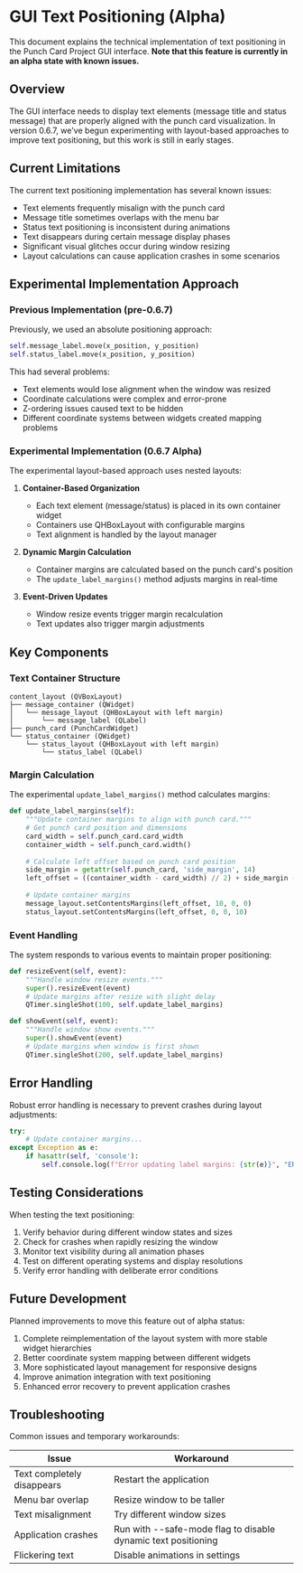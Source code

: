 # GUI Text Positioning (Alpha)

This document explains the technical implementation of text positioning in the Punch Card Project GUI interface. **Note that this feature is currently in an alpha state with known issues.**

## Overview

The GUI interface needs to display text elements (message title and status message) that are properly aligned with the punch card visualization. In version 0.6.7, we've begun experimenting with layout-based approaches to improve text positioning, but this work is still in early stages.

## Current Limitations

The current text positioning implementation has several known issues:
- Text elements frequently misalign with the punch card
- Message title sometimes overlaps with the menu bar
- Status text positioning is inconsistent during animations
- Text disappears during certain message display phases
- Significant visual glitches occur during window resizing
- Layout calculations can cause application crashes in some scenarios

## Experimental Implementation Approach

### Previous Implementation (pre-0.6.7)

Previously, we used an absolute positioning approach:

```python
self.message_label.move(x_position, y_position)
self.status_label.move(x_position, y_position)
```

This had several problems:
- Text elements would lose alignment when the window was resized
- Coordinate calculations were complex and error-prone
- Z-ordering issues caused text to be hidden
- Different coordinate systems between widgets created mapping problems

### Experimental Implementation (0.6.7 Alpha)

The experimental layout-based approach uses nested layouts:

1. **Container-Based Organization**
   - Each text element (message/status) is placed in its own container widget
   - Containers use QHBoxLayout with configurable margins
   - Text alignment is handled by the layout manager

2. **Dynamic Margin Calculation**
   - Container margins are calculated based on the punch card's position
   - The `update_label_margins()` method adjusts margins in real-time

3. **Event-Driven Updates**
   - Window resize events trigger margin recalculation
   - Text updates also trigger margin adjustments

## Key Components

### Text Container Structure

```
content_layout (QVBoxLayout)
├── message_container (QWidget)
│   └── message_layout (QHBoxLayout with left margin)
│       └── message_label (QLabel)
├── punch_card (PunchCardWidget)
└── status_container (QWidget)
    └── status_layout (QHBoxLayout with left margin)
        └── status_label (QLabel)
```

### Margin Calculation

The experimental `update_label_margins()` method calculates margins:

```python
def update_label_margins(self):
    """Update container margins to align with punch card."""
    # Get punch card position and dimensions
    card_width = self.punch_card.card_width
    container_width = self.punch_card.width()
    
    # Calculate left offset based on punch card position
    side_margin = getattr(self.punch_card, 'side_margin', 14)
    left_offset = ((container_width - card_width) // 2) + side_margin - 5
    
    # Update container margins
    message_layout.setContentsMargins(left_offset, 10, 0, 0)
    status_layout.setContentsMargins(left_offset, 0, 0, 10)
```

### Event Handling

The system responds to various events to maintain proper positioning:

```python
def resizeEvent(self, event):
    """Handle window resize events."""
    super().resizeEvent(event)
    # Update margins after resize with slight delay
    QTimer.singleShot(100, self.update_label_margins)

def showEvent(self, event):
    """Handle window show events."""
    super().showEvent(event)
    # Update margins when window is first shown
    QTimer.singleShot(200, self.update_label_margins)
```

## Error Handling

Robust error handling is necessary to prevent crashes during layout adjustments:

```python
try:
    # Update container margins...
except Exception as e:
    if hasattr(self, 'console'):
        self.console.log(f"Error updating label margins: {str(e)}", "ERROR")
```

## Testing Considerations

When testing the text positioning:

1. Verify behavior during different window states and sizes
2. Check for crashes when rapidly resizing the window
3. Monitor text visibility during all animation phases
4. Test on different operating systems and display resolutions
5. Verify error handling with deliberate error conditions

## Future Development

Planned improvements to move this feature out of alpha status:

1. Complete reimplementation of the layout system with more stable widget hierarchies
2. Better coordinate system mapping between different widgets
3. More sophisticated layout management for responsive designs
4. Improve animation integration with text positioning
5. Enhanced error recovery to prevent application crashes

## Troubleshooting

Common issues and temporary workarounds:

| Issue | Workaround |
|-------|----------|
| Text completely disappears | Restart the application |
| Menu bar overlap | Resize window to be taller |
| Text misalignment | Try different window sizes |
| Application crashes | Run with --safe-mode flag to disable dynamic text positioning |
| Flickering text | Disable animations in settings | 